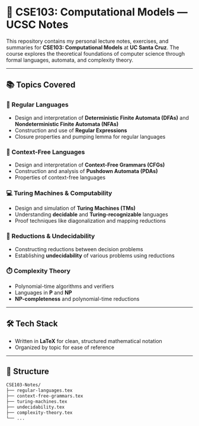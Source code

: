 # 📘 CSE103: Computational Models — UCSC Notes

This repository contains my personal lecture notes, exercises, and summaries for **CSE103: Computational Models** at **UC Santa Cruz**. The course explores the theoretical foundations of computer science through formal languages, automata, and complexity theory.

---

## 📚 Topics Covered

### 🧠 Regular Languages
- Design and interpretation of **Deterministic Finite Automata (DFAs)** and **Nondeterministic Finite Automata (NFAs)**
- Construction and use of **Regular Expressions**
- Closure properties and pumping lemma for regular languages

### 📐 Context-Free Languages
- Design and interpretation of **Context-Free Grammars (CFGs)**
- Construction and analysis of **Pushdown Automata (PDAs)**
- Properties of context-free languages

### 💻 Turing Machines & Computability
- Design and simulation of **Turing Machines (TMs)**
- Understanding **decidable** and **Turing-recognizable** languages
- Proof techniques like diagonalization and mapping reductions

### 🧩 Reductions & Undecidability
- Constructing reductions between decision problems
- Establishing **undecidability** of various problems using reductions

### ⏱️ Complexity Theory
- Polynomial-time algorithms and verifiers
- Languages in **P** and **NP**
- **NP-completeness** and polynomial-time reductions

---

## 🛠️ Tech Stack

- Written in **LaTeX** for clean, structured mathematical notation
- Organized by topic for ease of reference

---

## 📁 Structure

```bash
CSE103-Notes/
├── regular-languages.tex
├── context-free-grammars.tex
├── turing-machines.tex
├── undecidability.tex
├── complexity-theory.tex
└── ...

